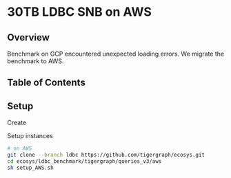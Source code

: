 # 30TB LDBC SNB on AWS
## Overview
Benchmark on GCP encountered unexpected loading errors. We migrate the benchmark to AWS.

## Table of Contents
## Setup
Create 

Setup instances 
```sh
# on AWS  
git clone --branch ldbc https://github.com/tigergraph/ecosys.git
cd ecosys/ldbc_benchmark/tigergraph/queries_v3/aws
sh setup_AWS.sh 
```
